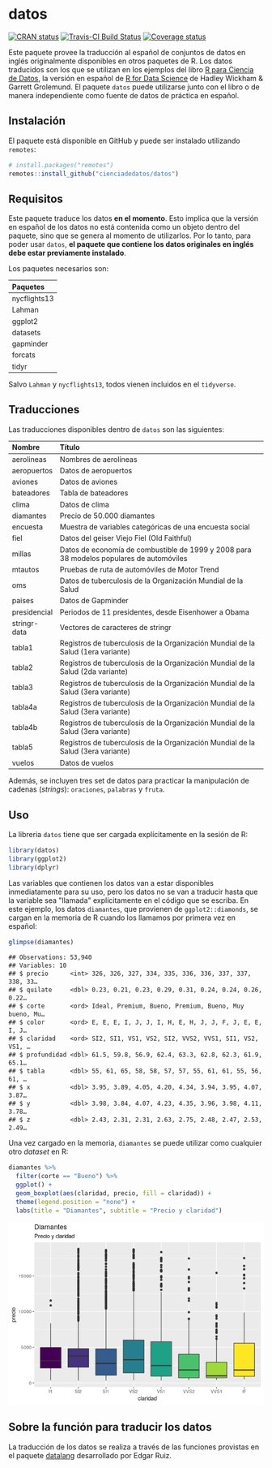 datos
================

[![CRAN status](https://www.r-pkg.org/badges/version/datos)](https://cran.r-project.org/package=datos) [![Travis-CI Build Status](https://travis-ci.org/cienciadedatos/datos.svg?branch=master)](https://travis-ci.org/cienciadedatos/datos) [![Coverage status](https://codecov.io/gh/cienciadedatos/datos/branch/master/graph/badge.svg)](https://codecov.io/github/cienciadedatos/datos?branch=master)

Este paquete provee la traducción al español de conjuntos de datos en inglés originalmente disponibles en otros paquetes de R. Los datos traducidos son los que se utilizan en los ejemplos del libro [R para Ciencia de Datos](es.r4ds.hadley.nz), la versión en español de [R for Data Science](r4ds.had.nz.co) de Hadley Wickham & Garrett Grolemund. El paquete `datos` puede utilizarse junto con el libro o de manera independiente como fuente de datos de práctica en español.

Instalación
-----------

El paquete está disponible en GitHub y puede ser instalado utilizando `remotes`:

``` r
# install.packages("remotes")
remotes::install_github("cienciadedatos/datos")
```

Requisitos
----------

Este paquete traduce los datos **en el momento**. Esto implica que la versión en español de los datos no está contenida como un objeto dentro del paquete, sino que se genera al momento de utilizarlos. Por lo tanto, para poder usar `datos`, **el paquete que contiene los datos originales en inglés debe estar previamente instalado**.

Los paquetes necesarios son:

| Paquetes     |
|:-------------|
| nycflights13 |
| Lahman       |
| ggplot2      |
| datasets     |
| gapminder    |
| forcats      |
| tidyr        |

Salvo `Lahman` y `nycflights13`, todos vienen incluidos en el `tidyverse`.

Traducciones
------------

Las traducciones disponibles dentro de `datos` son las siguientes:

| Nombre       | Título                                                                                   |
|:-------------|:-----------------------------------------------------------------------------------------|
| aerolineas   | Nombres de aerolíneas                                                                    |
| aeropuertos  | Datos de aeropuertos                                                                     |
| aviones      | Datos de aviones                                                                         |
| bateadores   | Tabla de bateadores                                                                      |
| clima        | Datos de clima                                                                           |
| diamantes    | Precio de 50.000 diamantes                                                               |
| encuesta     | Muestra de variables categóricas de una encuesta social                                  |
| fiel         | Datos del geiser Viejo Fiel (Old Faithful)                                               |
| millas       | Datos de economía de combustible de 1999 y 2008 para 38 modelos populares de automóviles |
| mtautos      | Pruebas de ruta de automóviles de Motor Trend                                            |
| oms          | Datos de tuberculosis de la Organización Mundial de la Salud                             |
| paises       | Datos de Gapminder                                                                       |
| presidencial | Periodos de 11 presidentes, desde Eisenhower a Obama                                     |
| stringr-data | Vectores de caracteres de stringr                                                        |
| tabla1       | Registros de tuberculosis de la Organización Mundial de la Salud (1era variante)         |
| tabla2       | Registros de tuberculosis de la Organización Mundial de la Salud (2da variante)          |
| tabla3       | Registros de tuberculosis de la Organización Mundial de la Salud (3era variante)         |
| tabla4a      | Registros de tuberculosis de la Organización Mundial de la Salud (3era variante)         |
| tabla4b      | Registros de tuberculosis de la Organización Mundial de la Salud (3era variante)         |
| tabla5       | Registros de tuberculosis de la Organización Mundial de la Salud (3era variante)         |
| vuelos       | Datos de vuelos                                                                          |

Además, se incluyen tres set de datos para practicar la manipulación de cadenas (*strings*): `oraciones`, `palabras` y `fruta`.

Uso
---

La libreria `datos` tiene que ser cargada explícitamente en la sesión de R:

``` r
library(datos)
library(ggplot2)
library(dplyr)
```

Las variables que contienen los datos van a estar disponibles inmediatamente para su uso, pero los datos no se van a traducir hasta que la variable sea "llamada" explícitamente en el código que se escriba. En este ejemplo, los datos `diamantes`, que provienen de `ggplot2::diamonds`, se cargan en la memoria de R cuando los llamamos por primera vez en español:

``` r
glimpse(diamantes)
```

    ## Observations: 53,940
    ## Variables: 10
    ## $ precio      <int> 326, 326, 327, 334, 335, 336, 336, 337, 337, 338, 33…
    ## $ quilate     <dbl> 0.23, 0.21, 0.23, 0.29, 0.31, 0.24, 0.24, 0.26, 0.22…
    ## $ corte       <ord> Ideal, Premium, Bueno, Premium, Bueno, Muy bueno, Mu…
    ## $ color       <ord> E, E, E, I, J, J, I, H, E, H, J, J, F, J, E, E, I, J…
    ## $ claridad    <ord> SI2, SI1, VS1, VS2, SI2, VVS2, VVS1, SI1, VS2, VS1, …
    ## $ profundidad <dbl> 61.5, 59.8, 56.9, 62.4, 63.3, 62.8, 62.3, 61.9, 65.1…
    ## $ tabla       <dbl> 55, 61, 65, 58, 58, 57, 57, 55, 61, 61, 55, 56, 61, …
    ## $ x           <dbl> 3.95, 3.89, 4.05, 4.20, 4.34, 3.94, 3.95, 4.07, 3.87…
    ## $ y           <dbl> 3.98, 3.84, 4.07, 4.23, 4.35, 3.96, 3.98, 4.11, 3.78…
    ## $ z           <dbl> 2.43, 2.31, 2.31, 2.63, 2.75, 2.48, 2.47, 2.53, 2.49…

Una vez cargado en la memoria, `diamantes` se puede utilizar como cualquier otro *dataset* en R:

``` r
diamantes %>%
  filter(corte == "Bueno") %>%
  ggplot() +
  geom_boxplot(aes(claridad, precio, fill = claridad)) +
  theme(legend.position = "none") +
  labs(title = "Diamantes", subtitle = "Precio y claridad")
```

![](README_files/figure-markdown_github/unnamed-chunk-5-1.png)

Sobre la función para traducir los datos
----------------------------------------

La traducción de los datos se realiza a través de las funciones provistas en el paquete [datalang](https://github.com/edgararuiz/datalang) desarrollado por Edgar Ruiz.

